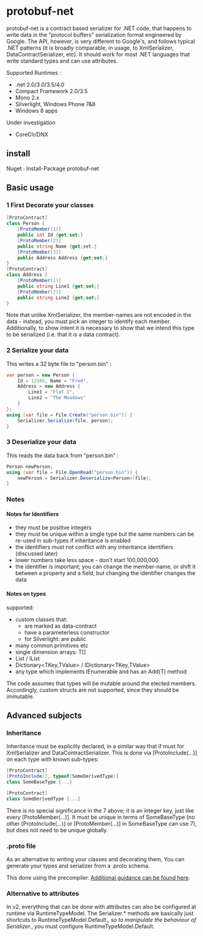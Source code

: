 # protobuf-net
protobuf-net is a contract based serializer for .NET code, that happens to write data in the "protocol buffers" serialization format engineered by Google. The API, however, is very different to Google's, and follows typical .NET patterns (it is broadly comparable, in usage, to XmlSerializer, DataContractSerializer, etc). It should work for most .NET languages that write standard types and can use attributes.

Supported Runtimes :
- .net 2.0/3.0/3.5/4.0
- Compact Framework 2.0/3.5
- Mono 2.x
- Silverlight, Windows Phone 7&8
- Windows 8 apps

Under investigation
- CoreClr/DNX

## install

Nuget : Install-Package protobuf-net 

## Basic usage

### 1 First Decorate your classes
```csharp
[ProtoContract]
class Person {
    [ProtoMember(1)]
    public int Id {get;set;}
    [ProtoMember(2)]
    public string Name {get;set:}
    [ProtoMember(3)]
    public Address Address {get;set;}
}
[ProtoContract]
class Address {
    [ProtoMember(1)]
    public string Line1 {get;set;}
    [ProtoMember(2)]
    public string Line2 {get;set;}
}
```
Note that unlike XmlSerializer, the member-names are not encoded in the data - instead, you must pick an integer to identify each member. Additionally, to show intent it is necessary to show that we intend this type to be serialized (i.e. that it is a data contract).

### 2 Serialize your data

This writes a 32 byte file to "person.bin" :
```csharp
var person = new Person {
    Id = 12345, Name = "Fred",
    Address = new Address {
        Line1 = "Flat 1",
        Line2 = "The Meadows"
    }
};
using (var file = File.Create("person.bin")) {
    Serializer.Serialize(file, person);
}
```

### 3 Deserialize your data

This reads the data back from "person.bin" :
```csharp
Person newPerson;
using (var file = File.OpenRead("person.bin")) {
    newPerson = Serializer.Deserialize<Person>(file);
}
```

### Notes 

#### Notes for Identifiers

* they must be positive integers 
* they must be unique within a single type but the same numbers can be re-used in sub-types if inheritance is enabled 
* the identifiers must not conflict with any inheritance identifiers (discussed later) 
* lower numbers take less space - don't start 100,000,000 
* the identifier is important; you can change the member-name, or shift it between a property and a field, but changing the identifier changes the data 

#### Notes on types

supported: 
* custom classes that: 
  * are marked as data-contract 
  * have a parameterless constructor 
  * for Silverlight: are public 
* many common primitives etc 
* single dimension arrays: T[] 
* List<T> / IList<T> 
* Dictionary<TKey,TValue> / IDictionary<TKey,TValue> 
* any type which implements IEnumerable<T> and has an Add(T) method 

The code assumes that types will be mutable around the elected members. Accordingly, custom structs are not supported, since they should be immutable. 

## Advanced subjects

### Inheritance

Inheritance must be explicitly declared, in a similar way that if must for XmlSerializer and DataContractSerializer. This is done via [ProtoInclude(...)] on each type with known sub-types: 

```csharp
[ProtoContract]
[ProtoInclude(7, typeof(SomeDerivedType)]
class SomeBaseType {...}

[ProtoContract]
class SomeDerivedType {...}
```
There is no special significance in the 7 above; it is an integer key, just like every [ProtoMember(...)]. It must be unique in terms of SomeBaseType (no other [ProtoInclude(...)] or [ProtoMember(...)] in SomeBaseType can use 7), but does not need to be unique globally. 

### .proto file

As an alternative to writing your classes and decorating them, You can generate your types and serializer from a .proto schema. 

This done using the precompiler. [Additional guidance can be found here](http://blog.marcgravell.com/2012/07/introducing-protobuf-net-precompiler.html).

### Alternative to attributes

In v2, everything that can be done with attributes can also be configured at runtime via RuntimeTypeModel. The Serializer.* methods are basically just shortcuts to RuntimeTypeModel.Default.*, so to manipulate the behaviour of Serializer.*, you must configure RuntimeTypeModel.Default. 

